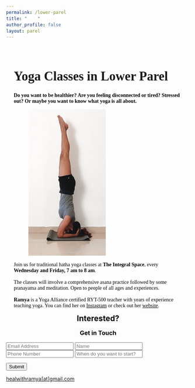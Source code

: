 ```yaml
---
permalink: /lower-parel
title: "    "
author_profile: false
layout: parel
---
```


  <div class="parel-column parel-column-left" style="background-color: rgba(255,255,255,0.4);">
  
  <div style="padding-left: 1.5em; padding-right: 1.5em;">
  <p style="color: #fff;">New yoga batch starting at *The Integral Space* on July 3rd 2019.</p>
  
  <h1 style="font-family:'Crimson Text', serif;font-size:2.5em;">Yoga Classes in Lower Parel</h1>
  

  <p style="font-family:'Crimson Text', serif; color: #000; font-weight:bold;">
  Do you want to be healthier? Are you feeling disconnected or tired? Stressed out? Or maybe you want to know what yoga is all about.</p>
  <figure class="align-right">
  <img class="img-responsive" src="/assets/images/headstand.jpg" style="max-height:400px;width:auto;" alt>
  </figure>
  <p style="font-family:'Crimson Text', serif; color: #000; font-weight:normal;">Join us for traditional hatha yoga classes at <b>The Integral Space</b>, every <b>Wednesday and Friday, 7 am to 8 am</b>.
  <br><br>
  The classes will involve a comprehensive asana practice followed by some pranayama and meditation. Open to people of all ages and experiences.
<br><br>
  <b>Ramya</b> is a Yoga Alliance certified RYT-500 teacher with years of experience teaching yoga. You can find her on <a href="https://instagram.com/ramyapillutla" style="color:#000">Instagram</a> or check out her <a href="https://healwithramya.com" style="color:#000">website</a>.
  </p>
  <!---<figure class="align-center">
  <a href="https://instagram.com/ramyapillutla"><img class="img-responsive" style="max-width:700px;align:center;" src="/assets/images/me.jpg" alt></a>
  </figure>--->
  </div>
  </div>

  <div class="parel-column parel-column-right">
  <iframe name="hidden_iframe" id="hidden_iframe" style="display:none;"
  onload="if(submitted) {window.location='/thankyou';}"></iframe>

  <form method="post" class="parel-form" action="https://docs.google.com/forms/d/e/1FAIpQLSe7gUJ01ce1e1aaOkLM6pY8dKc5A1eROdc5oKzwLxOCOZezXw/formResponse" target="hidden_iframe" onsubmit="submitted=true;">
  <h2 style="text-align:center; margin-top:0.5em; color:#000;">Interested?</h2>
  <h3 style="text-align:center; margin-top:0.2em; color:#000;">Get in Touch</h3>
  <!---<label>Your Email ID</label>--->
  <input name="emailAddress" type="email" placeholder="Email Address">

  <!---<label>Name:</label>--->
  <input name="entry.1242451957" type="text" placeholder="Name" required>

  <!---<label>Phone Number:</label>--->
  <input name="entry.1364385227" type="text" placeholder="Phone Number" required>

  <!---<label>Date of joining:</label>--->
  <input name="entry.752416859" type="text" placeholder="When do you want to start?" >

  <button class="btn btn--large" type="submit">Submit</button>

  <a href="mailto:healwithramya@gmail.com">healwithramya[at]gmail.com</a>

  </form>
  </div>